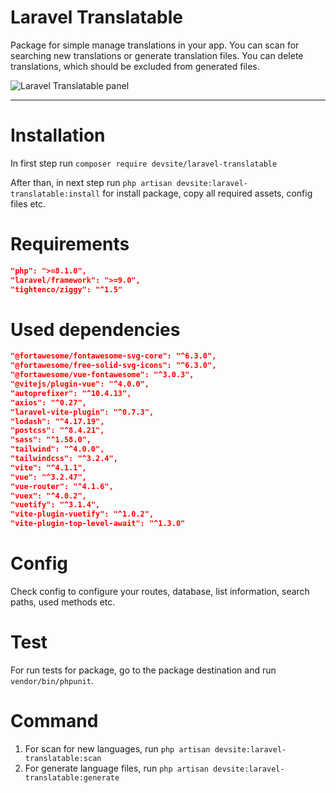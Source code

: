 # Laravel Translatable
Package for simple manage translations in your app. You can scan for searching new translations or generate translation files. You can delete translations, which should be excluded from generated files.

![Laravel Translatable panel](https://i.imgur.com/Kok1kF1.png "Laravel Translatable panel")

---

# Installation
In first step run `composer require devsite/laravel-translatable`

After than, in next step run `php artisan devsite:laravel-translatable:install` for install package, copy all required assets, config files etc.

# Requirements
```json
"php": ">=8.1.0",
"laravel/framework": ">=9.0",
"tightenco/ziggy": "^1.5"
```

# Used dependencies
```json
"@fortawesome/fontawesome-svg-core": "^6.3.0",
"@fortawesome/free-solid-svg-icons": "^6.3.0",
"@fortawesome/vue-fontawesome": "^3.0.3",
"@vitejs/plugin-vue": "^4.0.0",
"autoprefixer": "^10.4.13",
"axios": "^0.27",
"laravel-vite-plugin": "^0.7.3",
"lodash": "^4.17.19",
"postcss": "^8.4.21",
"sass": "^1.58.0",
"tailwind": "^4.0.0",
"tailwindcss": "^3.2.4",
"vite": "^4.1.1",
"vue": "^3.2.47",
"vue-router": "^4.1.6",
"vuex": "^4.0.2",
"vuetify": "^3.1.4",
"vite-plugin-vuetify": "^1.0.2",
"vite-plugin-top-level-await": "^1.3.0"
```

# Config
Check config to configure your routes, database, list information, search paths, used methods etc.

# Test
For run tests for package, go to the package destination and run `vendor/bin/phpunit`.

# Command
1. For scan for new languages, run `php artisan devsite:laravel-translatable:scan`
2. For generate language files, run `php artisan devsite:laravel-translatable:generate`
